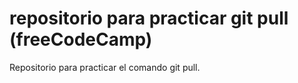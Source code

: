 # repositorio para practicar git pull (freeCodeCamp)
Repositorio para practicar el comando git pull.
